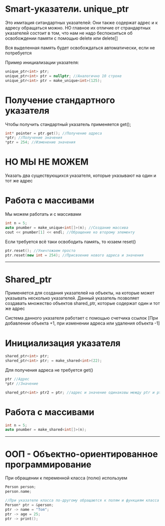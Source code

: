 # Smart-указатели. unique_ptr<T>

Это имитация ситандартных указателей: Они также содержат адрес и к адресу обращаться можно. НО главное их отличие от страндартных указателей состоит в том, что нам не надо беспокоиться об освобождении памяти с помощью delete или delete[]

Вся выделенная память будет освобождаться автоматически, если не потребуется 

Пример инициализации указателя: 

```cpp
unique_ptr<int> ptr;
unique_ptr<int> ptr = nullptr; //Аналогично 10 строке
unique_ptr<int> ptr = make_unique<int>(125);
```

# Получение стандартного указателя

Чтобы получить стандартный указатель применяется get();

```cpp
int* pointer = ptr.get(); //Получение адреса
*ptr; //Получение значения
*ptr = 254; //Изменение значения
```

# НО МЫ НЕ МОЖЕМ

Указать два существующихся указателя, которые указывают на один и тот же адрес

# Работа с массивами

Мы можем работать и с массивами

```cpp
int n = 5;
auto pnumber = make_unique<int[]>(n); //Создание массива
cout << pnumber[1] << endl; //Обращение ко второму элементу
```

Если требуется всё таки освободить память, то юзаем reset()

```cpp
ptr.reset(); //Уничтожаем просто 
ptr.reset(new int = 254); //Присвоение нового адреса и значения
```

---

# Shared_ptr<T>

Применяется для создания указателей на объекты, на которые может указывать несколько указателей. Данный указатель позволяет создавать множество объектов shared_ptr<T>, которые содержат один и тот же адрес

Система данного указателя работает с помощью счетчика ссылок [При добавлении объекта +1, при изменении адреса или удаления объекта -1]

# Инициализация указателя

```cpp
shared_ptr<int> ptr;
shared_ptr<int> ptr; = make_shared<int>(22);
```

Для получения адреса не требуется get()

```cpp
ptr //Адрес
*ptr //Значение

shared_ptr<int> ptr2 = ptr; //адрес и значение одинаковы между ptr и ptr2
```

# Работа с массивами

```cpp
int n = 5;
auto pnumber = make_shared<int[]>(n);
```

---

# ООП - Объектно-ориентированное программирование

При обращении к переменной класса (полю) используем

```cpp
Person person;
person.name;

//При указателе класса по-другому обращаются к полям и функциям класса
Person* ptr = &person;
ptr -> name = "Tom";
ptr -> age = 25;
ptr -> print(); 
```